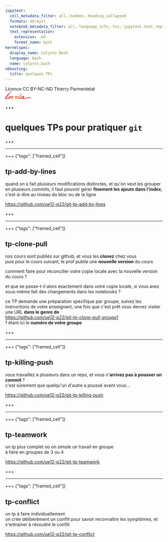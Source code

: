 ```yaml
---
jupytext:
  cell_metadata_filter: all,-hidden,-heading_collapsed
  formats: md:myst
  notebook_metadata_filter: all,-language_info,-toc,-jupytext.text_representation.jupytext_version,-jupytext.text_representation.format_version
  text_representation:
    extension: .md
    format_name: myst
kernelspec:
  display_name: Calysto Bash
  language: bash
  name: calysto_bash
nbhosting:
  title: quelques TPs
---
```


<div class="licence">
<span>Licence CC BY-NC-ND</span>
<span>Thierry Parmentelat</span>
</div>

<img src="media/inria-25-alpha.png">

+++

# quelques TPs pour pratiquer `git`

+++

***

+++ {"tags": ["framed_cell"]}

## tp-add-by-lines

quand on a fait plusieurs modifications distinctes, et qu'on veut les grouper en plusieurs commits, il faut pouvoir gérer **finement les ajouts dans l'index**, c'est-à-dire au niveau du bloc ou de la ligne

<https://github.com/ue12-p22/git-tp-add-by-lines>

+++

***

+++ {"tags": ["framed_cell"]}

## tp-clone-pull

nos cours sont publiés sur github, et vous les **clonez** chez vous  
puis pour le cours suivant, le prof publie une **nouvelle version** du cours

comment faire pour réconcilier votre copie locale avec la nouvelle version du cours ?

et que se passe-t-il alors exactement dans votre copie locale, si vous avez vous-même fait des changements dans les notebooks ?

ce TP demande une préparation spécifique par groupe; suivez les instructions de votre enseignant, une fois que c'est prêt vous devrez visiter une URL **dans le genre de**  
*https://github.com/ue12-p22/git-tp-clone-pull-groupe1*  
1 étant ici le **numéro de votre groupe**

+++

***

+++ {"tags": ["framed_cell"]}

## tp-killing-push

vous travaillez à plusieurs dans un repo, et vous n'**arrivez pas à pousser un commit** ?  
c'est sûrement que quelqu'un d'autre a poussé avant vous…

<https://github.com/ue12-p22/git-tp-killing-push>

+++

***

+++ {"tags": ["framed_cell"]}

## tp-teamwork

un tp plus complet où on simule un travail en groupe  
à faire en groupes de 3 ou 4

<https://github.com/ue12-p22/git-tp-teamwork>

+++

***

+++ {"tags": ["framed_cell"]}

## tp-conflict

un tp à faire individuellement  
on crée délibérément un conflit pour savoir reconnaître les symptômes, et s'entrainer à résoudre le conflit

<https://github.com/ue12-p22/git-tp-conflict>
